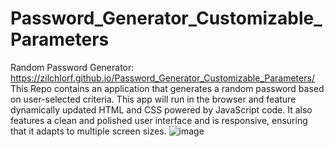 # Password_Generator_Customizable_Parameters
Random Password Generator:
https://zilchlorf.github.io/Password_Generator_Customizable_Parameters/
This Repo contains an application that generates a random password based on user-selected criteria. This app will run in the browser and feature dynamically updated HTML and CSS powered by JavaScript code. It also features a clean and polished user interface and is responsive, ensuring that it adapts to multiple screen sizes.
![image](https://user-images.githubusercontent.com/63215148/82137818-1a646400-97d0-11ea-8a82-9ffd5452249a.png)
